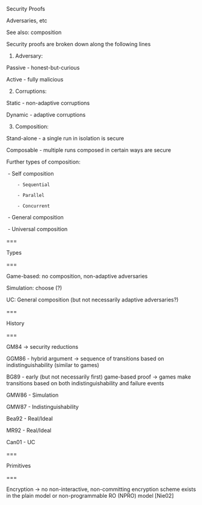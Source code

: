 Security Proofs

Adversaries, etc



See also: composition



Security proofs are broken down along the following lines



1) Adversary:



Passive - honest-but-curious

Active - fully malicious



2) Corruptions:



Static - non-adaptive corruptions

Dynamic - adaptive corruptions



3) Composition:



Stand-alone - a single run in isolation is secure

Composable - multiple runs composed in certain ways are secure



Further types of composition:

​	- Self composition

 		- Sequential

 		- Parallel

 		- Concurrent

​	- General composition

​		- Universal composition



===

Types

===



Game-based: no composition, non-adaptive adversaries

Simulation: choose (?) 

UC: General composition (but not necessarily adaptive adversaries?)



===

History

===



GM84 -> security reductions

GGM86 - hybrid argument -> sequence of transitions based on indistinguishability (similar to games)

BG89 - early (but not necessarily first) game-based proof -> games make transitions based on both indistinguishability and failure events



GMW86 - Simulation

GMW87 - Indistinguishability

Bea92 - Real/Ideal

MR92 - Real/Ideal

Can01 - UC



===

Primitives

===



Encryption -> no non-interactive, non-committing encryption scheme exists in the plain model or non-programmable RO (NPRO) model [Nie02]